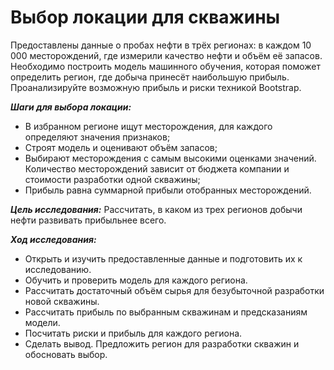 # Выбор локации для скважины

Предоставлены данные о пробах нефти в трёх регионах: в каждом 10 000 месторождений, где измерили качество нефти и объём её запасов. Необходимо построить модель машинного обучения, которая поможет определить регион, где добыча принесёт наибольшую прибыль. Проанализируйте возможную прибыль и риски техникой Bootstrap.

***Шаги для выбора локации:***

- В избранном регионе ищут месторождения, для каждого определяют значения признаков;
- Строят модель и оценивают объём запасов;
- Выбирают месторождения с самым высокими оценками значений. Количество месторождений зависит от бюджета компании и стоимости разработки одной скважины;
- Прибыль равна суммарной прибыли отобранных месторождений.


***Цель исследования:***
Рассчитать, в каком из трех регионов добычи нефти развивать прибыльнее всего.

***Ход исследования:***
- Открыть и изучить предоставленные данные и подготовить их к исследованию.
- Обучить и проверить модель для каждого региона.
- Рассчитать достаточный объём сырья для безубыточной разработки новой скважины.
- Рассчитать прибыль по выбранным скважинам и предсказаниям модели.
- Посчитать риски и прибыль для каждого региона.
- Сделать вывод. Предложить регион для разработки скважин и обосновать выбор.
